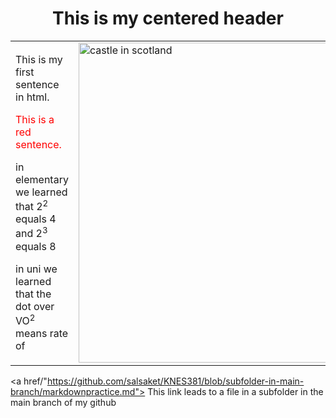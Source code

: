 <!DOCTYPE html>
<html>
<body>

<h1 style="text-align:center;"> This is my centered header </h1>

<table>
	<tr>
		<td>
<p> This is my first sentence in html. </p>

<p> <span style="color: red;">This is a red sentence.</span> </p>

<p> in elementary we learned that 2<sup>2</sup> equals 4 and 2<sup>3</sup> equals 8 </p>

<p> in uni we learned that the dot over VO<sup>2</sup> means rate of </p>
		</td>
		<td>
		<img src="https://media.onthemarket.com/properties/13899809/1465804485/image-3-1024x1024.jpg" alt="castle in scotland" width="512" height="512">
		</td>
	</tr>
</table>

<a href/"https://github.com/salsaket/KNES381/blob/subfolder-in-main-branch/markdownpractice.md"> This link leads to a file in a subfolder in the main branch of my github </a>

</body>
</html>